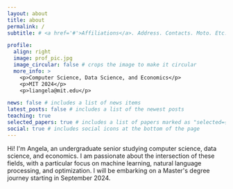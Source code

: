 ```yaml
---
layout: about
title: about
permalink: /
subtitle: # <a href='#'>Affiliations</a>. Address. Contacts. Moto. Etc.

profile:
  align: right
  image: prof_pic.jpg
  image_circular: false # crops the image to make it circular
  more_info: >
    <p>Computer Science, Data Science, and Economics</p>
    <p>MIT 2024</p>
    <p>liangela@mit.edu</p>

news: false # includes a list of news items
latest_posts: false # includes a list of the newest posts
teaching: true
selected_papers: true # includes a list of papers marked as "selected={true}"
social: true # includes social icons at the bottom of the page
---
```


Hi! I'm Angela, an undergraduate senior studying computer science, data science, and economics. I am passionate about the intersection of these fields, with a particular focus on machine learning, natural language processing, and optimization. I will be embarking on a Master's degree journey starting in September 2024.